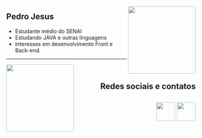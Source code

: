 &nbsp;

<img align="right" height="180em"  src="https://github-readme-stats.vercel.app/api?username=QueijoQualho&show_icons=true&theme=dracula&hide_border=true">

 ## Pedro Jesus
  - Estudante médio do SENAI
  - Estudando JAVA e outras linguagens
  - Interesses em desenvolvimento Front e Back-end.
  
---

<img align="left" height="180em" src="https://github-readme-stats.vercel.app/api/top-langs/?username=QueijoQualho&layout=compact&theme=dracula&hide_border=true">

&nbsp;

<div align="right">
   <h2>Redes sociais e contatos<h2>
   <img height="50em" src="https://img.icons8.com/?size=512&id=xuvGCOXi8Wyg&format=png">
    <img height="50em" src="https://img.icons8.com/?size=512&id=qyRpAggnV0zH&format=png">
</div>
